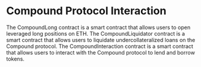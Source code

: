 # Compound Protocol Interaction

The CompoundLong contract is a smart contract that allows users to open leveraged long positions on ETH. The CompoundLiquidator contract is a smart contract that allows users to liquidate undercollateralized loans on the Compound protocol. The CompoundInteraction contract is a smart contract that allows users to interact with the Compound protocol to lend and borrow tokens.
